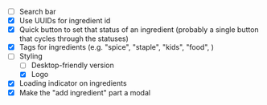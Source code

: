 - [ ] Search bar
- [x] Use UUIDs for ingredient id
- [x] Quick button to set that status of an ingredient (probably a single button that cycles through the statuses)
- [x] Tags for ingredients (e.g. "spice", "staple", "kids", "food", )
- [ ] Styling
  - [ ] Desktop-friendly version
  - [x] Logo
- [x] Loading indicator on ingredients
- [x] Make the "add ingredient" part a modal